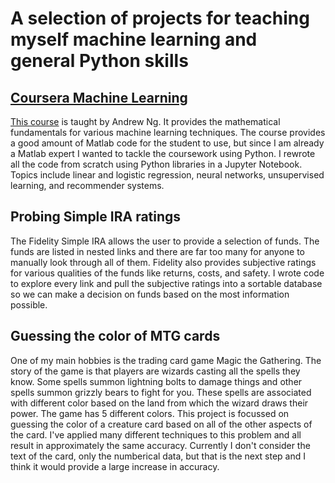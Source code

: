 # A selection of projects for teaching myself machine learning and general Python skills

## [Coursera Machine Learning](https://github.com/jbf81tb/Machine_learning_projects/tree/master/Coursera_machine_learning)

[This course](https://www.coursera.org/learn/machine-learning/home/welcome) is taught by Andrew Ng. It provides the mathematical fundamentals for various machine learning techniques. The course provides a good amount of Matlab code for the student to use, but since I am already a Matlab expert I wanted to tackle the coursework using Python. I rewrote all the code from scratch using Python libraries in a Jupyter Notebook. Topics include linear and logistic regression, neural networks, unsupervised learning, and recommender systems.

## Probing Simple IRA ratings

The Fidelity Simple IRA allows the user to provide a selection of funds. The funds are listed in nested links and there are far too many for anyone to manually look through all of them. Fidelity also provides subjective ratings for various qualities of the funds like returns, costs, and safety. I wrote code to explore every link and pull the subjective ratings into a sortable database so we can make a decision on funds based on the most information possible.

## Guessing the color of MTG cards

One of my main hobbies is the trading card game Magic the Gathering. The story of the game is that players are wizards casting all the spells they know. Some spells summon lightning bolts to damage things and other spells summon grizzly bears to fight for you. These spells are associated with different color based on the land from which the wizard draws their power. The game has 5 different colors. This project is focussed on guessing the color of a creature card based on all of the other aspects of the card. I've applied many different techniques to this problem and all result in approximately the same accuracy. Currently I don't consider the text of the card, only the numberical data, but that is the next step and I think it would provide a large increase in accuracy.


